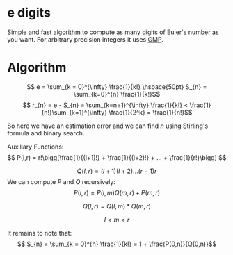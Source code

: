 # e digits 

Simple and fast [algorithm](https://en.wikipedia.org/wiki/E_(mathematical_constant)#Computing_the_digits) to compute as many digits of Euler's number as you want. For arbitrary precision integers it uses [GMP](https://gmplib.org/). 


# Algorithm
$$ e = \sum_{k = 0}^{\infty} \frac{1}{k!} \hspace{50pt} S_{n} = \sum_{k=0}^{n} \frac{1}{k!}$$
$$ r_{n} = e - S_{n} = \sum_{k=n+1}^{\infty} \frac{1}{k!} < \frac{1}{n!}\sum_{k=1}^{\infty} \frac{1}{2^k} = \frac{1}{n!}$$

So here we have an estimation error and we can find $n$ using Stirling's formula and binary search.

Auxiliary Functions:
$$ P(l,r) = r!\bigg(\frac{1}{(l+1)!} + \frac{1}{(l+2)!} + ... + \frac{1}{r!}\bigg)  $$

$$ Q(l,r) = (l+1)(l+2)...(r-1)r$$
We can compute $P$ and $Q$ recursively:
$$ P(l,r) = P(l,m)Q(m,r) + P(m,r)$$

$$ Q(l,r) = Q(l,m)*Q(m,r)$$

$$ l < m < r$$

It remains to note that:
$$ S_{n} = \sum_{k = 0}^{n} \frac{1}{k!} = 1 + \frac{P(0,n)}{Q(0,n)}$$